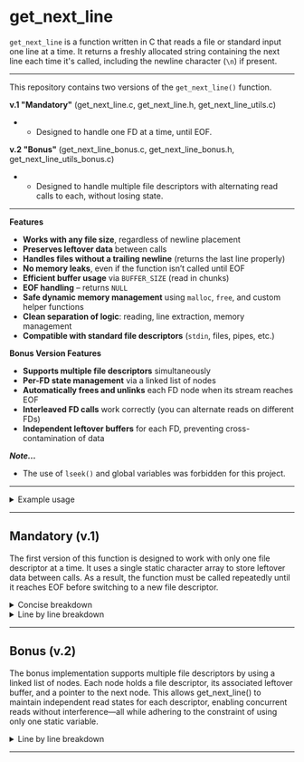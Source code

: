 # get_next_line

`get_next_line` is a function written in C that reads a file or standard input one line at a time. It returns a freshly allocated string containing the next line each time it's called, including the newline character (`\n`) if present. 

---

This repository contains two versions of the `get_next_line()` function.

**v.1 "Mandatory"** 
(get_next_line.c, get_next_line.h, get_next_line_utils.c)
- - Designed to handle one FD at a time, until EOF.

**v.2 "Bonus"** (get_next_line_bonus.c, get_next_line_bonus.h, get_next_line_utils_bonus.c)
- - Designed to handle multiple file descriptors with alternating read calls to each, without losing state.

---

**Features**

- **Works with any file size**, regardless of newline placement
- **Preserves leftover data** between calls
- **Handles files without a trailing newline** (returns the last line properly)
- **No memory leaks**, even if the function isn’t called until EOF
- **Efficient buffer usage** via `BUFFER_SIZE` (read in chunks)
- **EOF handling** – returns `NULL`
- **Safe dynamic memory management** using `malloc`, `free`, and custom helper functions
- **Clean separation of logic**: reading, line extraction, memory management
- **Compatible with standard file descriptors** (`stdin`, files, pipes, etc.)


**Bonus Version Features**

- **Supports multiple file descriptors** simultaneously
- **Per-FD state management** via a linked list of nodes
- **Automatically frees and unlinks** each FD node when its stream reaches EOF
- **Interleaved FD calls** work correctly (you can alternate reads on different FDs)
- **Independent leftover buffers** for each FD, preventing cross-contamination of data  

***Note...***

- The use of `lseek()` and global variables was forbidden for this project.

---

<details>

<summary>Example usage</summary>
<br>
Reads the file `example.txt` line by line, prints each line to the terminal, and properly frees memory after each line.

```c
int fd = open("example.txt", O_RDONLY);
char *line;

while ((line = get_next_line(fd)) != NULL)
{
    printf("%s", line);
    free(line);
}
close(fd);
```

</details>

---

## Mandatory (v.1)
The first version of this function is designed to work with only one file descriptor at a time.
It uses a single static character array to store leftover data between calls.
As a result, the function must be called repeatedly until it reaches EOF before switching to a new file descriptor.

<details>

<summary> Concise breakdown </summary>
<br>

1. **Static Initialization**

On the first call, the static leftover buffer is empty. On subsequent calls, it contains any data that was read after the last newline.

2. **Allocate Temporary Buffer**

A temporary buffer `buf` of size `BUFFER_SIZE + 1` is allocated to hold the output of the read() system call.

3. **Initialize stash**

The contents of `leftover` (if any) are duplicated into a new `stash` string, which will accumulate data for the current line.

4. **Read Until Newline or EOF**

The `read_operation()` function reads repeatedly from `fd`, appending each read chunk from `buf` to `stash`, until:

- A newline character is found in `stash`, or `read()` returns 0 (EOF) or -1 (error).

5. **Check for End of Data**

If `stash` ends up empty (no data read), the function:

- Frees `buf` and `stash`
- Returns NULL to indicate no more lines.

6. **Extract the Line**

The `extract_line()` function:

- Copies characters from `stash` up to and including the first newline into `line`

- Copies any remaining characters after the newline into `leftover`, to be used in the next call.

7. **Clean Up and Return**

- Frees `buf` and `stash`

- Returns the `line` just extracted.


</details>

<details>
<summary>Line by line breakdown</summary>

### 1. Variables
`char *buf`

- Temporary buffer to hold data read from the file descriptor during each `read()` call.
<br>

`char *stash`

- Dynamically growing string that holds all data read so far in the current `gnl` call.
- - After each `read()` call, the contents read into `buf` are appended to `stash`.
<br>

`char *line`

- Pointer to the line that will be returned. Up to and containing the newline or end of file.
<br>

`static char leftover[BUFFER_SIZE + 1];`

- Stores any remaining characters _after_ the newline in the peviously returned line.
- - Declared as `static` so it persists across multiple calls, but is local to the function.
- - Declared as a fixed-size static array to avoid dynamic memory allocation for leftover data. This ensures that if the program ends before get_next_line() is called until EOF, no memory leak occurs from leftover data.

---
### 2. Initialize
```c
buf = malloc(BUFFER_SIZE + 1);
```
Dynamically allocates memory for the temporary buffer `buf` using `malloc()`.

- This buffer is used in the subsequent `read()` calls to temporarily hold chunks of data before appending the data to `stash`.

- `BUFFER_SIZE` is a predetermined constant that determines how many bytes to read at a time. It is defined in `get_next_line.h` and set to 32 bytes. This can also be adjusted by compiling the program using the define flag `-D`. 

- - `cc main.c -D BUFFER_SIZE=9999.`

- The `+1` is to allocate space for a null termintor, so the buffer can be treated as a valid string after reading.
<br>

```c
stash = ft_strdup(leftover);
````
This duplicates the contents of the static `leftover` array and returns a dynamically allocated string. 

This is essential for preserving line continuity across multiple `read()` calls.

- On the first call, `leftover` is a zero-initialized static array _(i.e an empty string)_, so `stash` begings as an empty string _("")_.
- On subsequent `gnl` calls, `leftover` may contain leftover characters from the last read call _(everything after the last newline)_.
- `stash` becomes the starting point for accumulating the full line. Any new data `read()` from the file will be appended to it. 

---

### 3. Read and Accumulate data

```c
stash = read_operation(fd, buf, stash);
```
Calls the helper function `read_operation()` to read `BUFFER_SIZE`chunks of data from the file descriptor `fd`, into `buf` and append it to the `stash`.

After each `read()`, the `stash` is checked to see if it contains a newline `\n` character OR  if `read()` returned 0 or -1, indicating end of the file (EOF) or a read error.
- If a newline character is found, the current `stash` is returned.
- If EOF / error, the `stash` _(which may contain partial data)_ is retuned.

---

<details>

<summary> Helper function read_operation() line by line breakdown </summary>
<br>

**Function prototype**

`char	*read_operation(int fd, char *buf, char *stash)`
- `fd` The file descriptor to read from
- `buf` A temporary buffer to store data read from `fd`
- `stash` A dynamically allocated string to hold accumulated data so far


**Variables**

`int bytes_read;`
- Number of bytes read by the latest `read()` call.

`char *temp_stash*`
- Temporary pointer used to store the result of appending `buf` to `stash`, before assigning the result back to `stash`. Prevents memory leaks when updating `stash`.

**Logic** 

```c
if (ft_strchr(stash, '\n'))
    return (stash);
```
Checks if the current `stash` already contains a newline character.
- If true, returns `stash` immdediately without reading more, because we already have at least one full line in `stash`.
<br>

```c
while (1)
{
```
Starts an infinite loop to read data chunks until a newline character is found OR EOF/error occurs.
<br>
<br>

```c
    bytes_read = read(fd, buf, BUFFER_SIZE);
```
Reads up to `BUFFER_SIZE` bytes fom `fd` into `buf`.

`bytes_read` will be:
- \> 0: Number of bytes read.
- == 0: End of file (EOF).
- < 0: read error.
<br>

```c
	if (bytes_read <= 0)
		buf[0] = '\0';
	else
		buf[bytes_read] = '\0';
```
- If nothing read (EOF or error), set `buf` to an empty string.
- Otherwise, null-terminate `buf` after the bytes, turning `buf` into a valid C-string.
<br>

```c
    temp_stash = ft_strjoin(stash, buf);
    free(stash);
    stash = temp_stash;
````
- `temp_stash` stores the result of `ft_strjoin()`, which allocates a new block of memory and copies both `stash` and `buf`into it.
- Since `stash` points to a previously allocated string, `free()` the old `stash`to avoid memory leaks.
- Update `stash` to point to the newly allocated concatenated string.
<br>

```c
    if (ft_strchr(stash, '\n') != NULL || bytes_read <= 0)
        break ;
```
Checks if the updated `stash` now contains a newline character or if EOF / error was eached _(bytes_read <= 0)_
- If either condition is true, exit the loop because we either have a complete line or no more data.
<br>

```c
}
return (stash);
```
Finally return `stash` which **contains all accuulated data up to (and possibly including) a newline, or all data read until EOF / error.**

Exit function.

</details>

---

### 4. End of file / Error check.
```c
if (stash == NULL || *stash == '\0')
```
This block ensures we don't process empty or invalid data.

- `stash == NULL` Memory allocation failed in either `ft_strdup()` or `ft_strjoin()` OR EOF was reached before any data was read.
- `*stash == '\0'` Stash is an empty string, meaning there is nothing to return.
<br>

```c
{
	free (buf);
	free (stash);
	stash = NULL;
	return (NULL);
}
```
If true;
- Free the temporary buffer `buf` that was allocated for reading data.
- Free the dynamically allocated `stash` string.
- Then also set `stash` to NULL, since `free()` does not set `stash` to NULL. It just deallocates the memory, leaving `stash` as a dangling pointer, meaning it still contains the same memory address, which now points to freed (invalid) memory.
- Finally return (NULL). This signals to the caller that EOF was reached and there are no more lines to return OR an error occured.

---
### 5. Line extraction
```c
line = extract_line(stash, &stash);
```
Calls the helper function `extract_line()`to:
- Extract the next full line upto and including the newline character, if present, from `stash`.
- Save any leftover characters after the newline character into `leftover` for use in the next `get_next_line()` call.

---

<details>

<summary> Helper function extract_line() line by line breakdown </summary>
<br>

**Function prototype**

`char *extract_line(char *stash, char *leftover)`

`stash`
- Contains  the accumulated data read so far, including one or more potential lines.

`leftover`
- Static buffer to store characters after the newline (to be used in the next `get_next_line()` call)

**Variables**

`char *line`
- The final line that wil be extracted and returned.

`newline_ptr`
- Pointer to the first newline character found in `stash`.

`newline_index`
- Index of the newline character within `stash`, used for duplication.

**Logic**

```c
newline_ptr = ft_strchr(stash, '\n');
```
- Searches the `stash` for the first newline character.
- If found, `newline_ptr` points to it.
- If NOT found, `newline_ptr` is NULL.
<br>


```c
if (newline_ptr)
{
    newline_index = 0;
    while (stash[newline_index] != '\n')
        newline_index++;
```
If a newline is found;
- Loop through the `stash` to find its index.
- `newline_index` now holds the position of the first newline character.
<br>

```c
    line = ft_strldup(stash, newline_index + 1);
```
- Duplicate everything fom the beginning of `stash` up to and **including the newline character**, hence the +1.
<br>

```c
    ft_strlcpy(leftover, newline_ptr + 1, BUFFER_SIZE + 1);
````
Copies eveything **after** the newline (i.e. the remaining content) into `leftover`.
- `leftover` is static, so this content will persist until the next call.
- `BUFFER_SIZE + 1` ensures space for the null temrinator. 
<br>

```c
}
else
{
    line = ft_strdup(stash);
    leftover[0] = '\0';
}
```
If NO newline is found, meaning EOF has been reached and we are returning the final line, which does not end in a newline character;
- Duplicate the entire `stash` into `line`
- Then clear `leftover` by setting it to an empty string.
<br>
<br>

```c
return (line);
````
Finally return the extracted line.

Exit function.

</details>


---
### 6. Free and Return
```c
free (buf);
free (stash);
```
- Free the temporary buffer `buf` that was allocated for reading data.
- Free the dynamically allocated `stash` string.
<br>

```c
return (line);
```
Return the extracted line.

End of `get_next_line()`.

</details>

---

## Bonus (v.2)
The bonus implementation supports multiple file descriptors by using a linked list of nodes. Each node holds a file descriptor, its associated leftover buffer, and a pointer to the next node.
This allows get_next_line() to maintain independent read states for each descriptor, enabling concurrent reads without interference—all while adhering to the constraint of using only one static variable.

<details>

<summary>Line by line breakdown</summary>

### 1. Struct
```c
typedef struct s_fd_node
{
	int			fd;
	char                    leftover[BUFFER_SIZE + 1];
	struct s_fd_node	*next;
} t_fd_node;
```
Creating a linked list where each node represents an open file descriptor is essential when handling multiple file descriptors. By dynamically creating and linking nodes as needed, the progam can manage an arbitrary number of simultaneous file reads. 

Each node contains;
- `int fd` - The file descriptor associated with the node, used to identify whiich file we are reading from.

- `char leftover[BUFFER_SIZE + 1]` - Static buffer to store any leftover characters after the newline character in `stash`.

- `struct s_fd_node *next` - Pointer to the next node in the linked list.

This allows the function to independantly track the reading state of reach file, so data from one descriptor doesnt interfere with another.

---
### 2. Variables
`static t_fd_node   *head;` 

- Pointer to the head of the linked list of file descriptor nodes. Since it is static, it retains its value between calls, so the list of open files and their buffers persist as long as the program runs or until the nodes are removed. 
<br>

`t_fd_node  *current;`

- Pointer to the node coresponding to the file descriptor passed to `get_next_line()`. It either points to an existing node or a newly created one, representing the file being read. 
<br>

`char  *buf;`

- A temporary buffer allocated each time `get_next_line()`is called. Used to store data read from the file descriptor before appending it to the stash. Has the size of `BUFFER_SIZE + 1` to accommodate a null terminator. 
<br>

`char  *line;`

- Holds the line extracted from the `stash`, which will be returned by the function. It contains either a line ending in a newline character or the remaining data at EOF *(end of file).*

---
### 3. Find / create node.
```c
current = find_or_create_node(&head, fd);
```
This line calls a helper function to locate the linked list node corresponding to the given file descriptor. 
- If such a node already exists in the list *(meaning we have previously read from this fd)*, it returns a pointer to that node. 
- If no node is found, it creates a new node, initializes its fields (sets the `fd`, initializes `leftover` to an empty string, and sets `next`to NULL), and adds it to the end of the linked list.

So after this call, `current` points to the node managing the reading state for the requested `fd`.

*Passing `&head` allows the function to modify the actual head pointer itself (such as when adding the first node to an empty list), whereas passing just head would only modify a local copy without affecting the original list.*
<br>

---
<details>

<summary>Helper function find_or_create_node() line by line breakdown.</summary>
<br>

**Function prototype**

`t_fd_node *find_or_create_node(t_fd_node **head, int fd)`

- `**head` - A pointer to the pointer of the first node in the linked list. 

- `int fd` - The file descriptor we want to find / create a node for.
<br>

**Variables**

`t_fd_node  **node;` 

- Declares a pointer to a pointer of type `t_fd_node`, allowing us to traverse the linked list while keeping track of the address of the pointer that points to the current node.
<br>


**Logic**

```c
node = head;
```
- Initializes `node` to point to the head pointer of the linked list.
<br>

```c
while (*node && (*node)->fd != fd)
	node = &(*node)->next;
```
- Traverses the linked list by moving `node` to the address of the `next` pointer of the current node.
- Stopping if it finds a node where `fd` matches or reaches the end of the linked list.
<br>

```c
if (!*node)
{
```
- If we reach the end of the linked list without finding the `fd`, this means no node for this `fd` exists yet, so we must create one and add it to the list.
<br>

```c
	*node = malloc(sizeof(t_fd_node));
````
- Allocates memory for the new node using `malloc()`.
<br>

```c
	(*node)->fd = fd;
```
- Initializes the new nodes `fd` with the requested file descriptor.
<br>

```c
	(*node)->leftover[0] = '\0';
```
- Initializes the new nodes `leftover` as an empty string.
<br>

```c
	(*node)->next = NULL;
}
```
- Sets the new nodes `next` pointer to NULL, since this will be the last node for now.
<br>

```c
return (*node);
```
- Returns the pointer to the found or newly created node.
</details>
---
### 4. Initialize
```c
buf = malloc(BUFFER_SIZE + 1);
```
- Dynamically allocates memory for the temporary buffer `buf`. This buffer is used in the subsequent read calls to temporarily hold chunks of data before appending them to the stash.

- `BUFFER_SIZE`is a predetermined constant that determines how many bytes to read at a time. This can be adjusted by compiling the program using the define flag `-D`. `cc main.c -D BUFFER_SIZE=9999`.
- The `+1` is to allocate space for a null termintor, so the buffer can be treated as a valid string after reading.
<br>

```c
if (!current->leftover[0])
	stash = ft_strldup("", 1);
```
Checks if the `leftover` of the file descriptor is empty.
- If true, initialize `stash` as a dynamically allocated empty string.
<br>

```c
else
	stash = ft_strldup(current->leftover, ft_strlen(current->leftover));
```
If the `leftover` does contain data;
- Initialize `stash` by allocating memory and duplicating the contents of `leftover` to the `stash` using the helper function `ft_strldup`. 

`stash` becomes the starting point for accumulating the full line. Any new data `read()` from the file will be appended to it.

---

### 5. Read and Accumulate data

```c
stash = read_operation(fd, buf, stash);
```
After intializing stash with the contents of `leftover`, we are ready to read more data from the file descriptor and accumulate it into `stash`. 

`read_operation()` is a helper function that reads `BUFFER_SIZE` chunks of data from the file descriptor and appends the read data to `stash`.

- After every `read()` and append, the `stash` is checked for a newline character OR if EOF (End of file) was reached / read error occured.

- - If a newline is found in the `stash`, we return the `stash`. As now we have enough data in `stash` to extract a full line.
- - If EOF / error, we return `stash` which would contain an empty string or NULL.

```c
free (buf);
```
After the `read()` operation, we can safely free the buffer `buf` as it is no longer needed during this `get_next_line()` call.

---

<details>

<summary> Helper function read_operation() line by line breakdown.</summary>
<br>

**Function prototype**

`char *read_operation(int fd, char *buf, char *stash)`

- `fd` - The file descriptor to be read from.
- `*buf` - The buffer which will be read into.
- `*stash` - The string that will accumulate content from `read()` operations. 

**Variables**

`int	bytes_read;`
- Stores how many bytes were read from the file descriptor.

`char *temp_stash;`
- Will temporarily hold the result of concatenating the old stash and buffer. 
<br>

**Logic**

```c
if (ft_strchr(stash, '\n'))
    return (stash);
```
This check prevents unnecessary reads.
- Search the `stash` for a newline character using `ft_strchr()`
- If `stash` already contains a newline character _(from the `leftover` of a previous read)_, we already have a newline to extract.
- In this case we do not need to read anymore data, we can return `stash` as it is.
<br>

```c
while (1)
{
```
Begins an infinite loop which will only break if a newline character is found in `stash`or reading is done (EOF or error).
<br>
<br>


```c
	bytes_read = read(fd, buf, BUFFER_SIZE);
```
Reads upto `BUFFER_SIZE` bytes from `fd` into `buf`.
- `bytes_read` will be:
- - `> 0`: Number of bytes read.
- - `== 0`: End of file (EOF).
- - `< 0`: read error.
<br>


```c
	if (bytes_read <= 0)
		buf[0] = '\0';
	else
		buf[bytes_read] = '\0';
```
- If no data is read (EOF or error), `buf` is set to an empty string.
- If data is read, a null terminator is added to the end so that `buf` becomes a valid string.
<br>

```c
    temp_stash = ft_strjoin(stash, buf);
    free(stash);
    stash = temp_stash;
```
- Concatenates the old stash with the new buffer string using `ft_strjoin()`, which retruns a dynamically allocated string. Stores the new string in `temp_stash`.
- Frees the old `stash` to avoid memory leaks.
- Updates `stash` with the newly combined string.
<br>

```c
	if (ft_strchr(stash, '\n') != NULL || bytes_read <= 0)
		break ;
}
```
Break the loop if:
- The updated `stash` contains a newline character. This means we have enough data to extract the full line.
- We hit EOF or recieve a read error (`bytes_read <= 0`). 

Otherwise loop again until the break condition is met.
<br>


```c
return (stash);
```
Finally when the loop breaks, the `stash` is returned.

Exit function.

</details>

---

### 6. End of file / Error check

```c
if (stash == NULL || *stash == '\0')
{
```
Checks wheather the `stash` is:
- NULL  Meaning memory allocation failed or it was never initialized _(Memory allocation error in `ft_strjoin()` or `ft_strdup`)_.
- An empty string - meaning no data was read from the file _(EOF)_.

If either condition is true, there is no line to return...
<br>
<br>

```c
	free (stash);
	ft_remove_node_fd(&head, current);
	return (NULL);
}
```
Clean up and exit.
- `free(buf)`: Frees the temporary buffer to avoid memory leaks.
- `ft_remove_node(&head, current)`: Remove this file descriptors node fom the linked list, using a helper function.
- `return (NULL)`: Returns NULL to indicate no line could be read or an error occured.

---

<details>

<summary> Helper function ft_remove_node() line by line breakdown </summary>

<br>

**Function prototype**

`void ft_remove_node_fd(t_fd_node **head, t_fd_node *current)`

- `**head` - Pointer to the pointer of the head of the linked list. This will be used traverse the linked list, as well as update the first element of the list, if the node we are removing is the first node.

- `*current` - Pointer to the node of the fd we have been working with.
<br>

**Variables**

`t_fd_node  *previous;`
- A pointer which will track the node that comes before the node that we want to remove. This is necessary since we must update its `next` pointer to skip over the `current` node.
<br>

**Logic**

```c
if (*head == NULL || current == NULL)
	return ;
```
NULL check to avoid unnecessary operations.
- If the list is empty or `current` is invalid, there is nothing to free.
- In this case exit the function.
<br>


```c
if (*head == current)
	{
````
Checks if the node to remove is the first in the list.
<br>
<br>

```c
	*head = (*head)->next;
```
If the node to remove is the `head` of the list;
- Update the `head` pointer of the linked list to the `next` node after the head. 
- - _In a singly linked list, the head pointer points to the first node in the list. If the node we want to remove is that first node, we need to move the head pointer to the next node, so the list no longer includes the one we’re deleting._
<br>


```c
	free(current);
}
````
- Free the node and return.
<br>
Otherwise...

```c
else
{
	previous = *head;
		while (previous && previous->next != current)
			previous = previous->next;
```
If the node we want to remove is NOT the head of the linked list, we must find the node that comes before `current`.
- First set node `previous` to the start of the linked list.
- Traverse the list to find the node that comes before the `current` node that we want to remove.
- Once `previous->next` points to `current`, we have found the node that comes before the node we wish to remove. Exit the while loop.
<br>


```c
	if (previous)
```
Confirms that we have found a valid node, specifically the node that comes before the `current` node.
<br>
<br>

```c
	{
		previous->next = current->next;
		free(current);
	}
```
- Links `previous` to the node that comes after `current`.
- Frees the node we want to remove.
<br>


```c
return ;
```
- Once the correct node has been found, the list has been relinked, and the node plus its contents have been freed, exit the function. 

</details>

---

### 7. Line extraction

```c
line = extract_line(&stash, current->leftover);
```
This line calls the helper function `extract_line()` to:
- Extract a complete line from the `stash`, including the newline character if present. The extracted line is then assigned to `line`, which will be returned by `get_next_line()`.
- Update the `leftover` with whatever content remains in `stash` after the extracted line.

---

<details>

<summary> Helper function extract_line() line by line breakdown. </summary>
<br>

**Function prototype**

`char	*extract_line(char **stash, char leftover[BUFFER_SIZE + 1]`
- `**stash` - Pointer to the `stash` pointer allowing the function modify the pointer, as this function will `free()` and set `stash` to NULL. 
- `leftover[BUFFER_SIZE + 1]` - Fixed char array used to store the leftover contents after the line extraction.

**Variables**

`char *line;`
- Will hold the extracted line that will be returned.

`char *newline_i_ptr;`
- Pointer to the first `\n` character (if any).

`int newline_index;`
- The index of the newline character in the `stash` string.
<br>

**Logic**

```c
if (!stash || !*stash || **stash == '\0')
    return (NULL);
```
NULL check;
- If `stash` itself is NULL, or the pointer it points to is NULL, or if the string it points to is an empty string, there is no string to return.
- In this case we return NULL straight away as there is nothing to extract from `stash`.
<br>
Otherwise...

```c
newline_i_ptr = ft_strchr(stash, '\n');
```
Search for the first occurance of `\n` in `stash`.
- If found, `newline_i_ptr` points to it.
- If not, `newline_i_ptr` is NULL.
<br>

```c
if (newline_i_ptr)
{
	newline_index = 0;
	while (stash[newline_index] != '\n')
		newline_index++;
```
If a newline character is found in `stash`;
- Calculate the position of the newline in `stash` and store the index number in `newline_index`.
<br>

```c
	line = ft_strldup(stash, newline_index + 1);
````
Allocate memory and duplicate the string **up to and including the newline character** from `stash` and assign it to `line`.
<br>
<br>

```c
    ft_strlcpy(leftover, newline_i_ptr + 1, BUFFER_SIZE + 1);
}
```
Copies everything **after** the newline character in `stash` into the static `leftover` buffer.
- This will save the leftover characters after the newline, so that on the next `get_next_line()` call, we can begin processing the rest of read data.
<br>

```c
else
{
	line = ft_strldup(*stash, ft_strlen(*stash));
	leftover[0] = '\0';
}
If NO newline character is found in the `stash`, meaning `stash` contains the last line from the file.
- Allocate memory and duplcate the entire content of `stash` into `line`. 
- Set the `leftover` to an empty string.
<br>

```c
free(*stash);
*stash = NULL;
```
Once the `stash` has been processed, we can free its contents and set `stash` to NULL. 
- Setting `stash` to NULL prevents the access to freed (invalid) memory. Without this, `stash` would still hold the address of the freed memory.
<br>

```c
return (line);
```
Finally return the extracted `line`.

Exit function.


</details>

---

### 8. Return the next line.

```c
return (line);
```
Finally return the extracted line from the `fd` to the caller.

Exit `get_next_line()`.

</details>

---